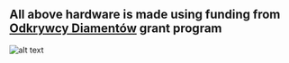 ## All above hardware is made using funding from [Odkrywcy Diamentów](https://odkrywcydiamentow.com.pl/) grant program
![alt text](https://odkrywcydiamentow.com.pl/wp-content/uploads/2017/09/cropped-Odkrywcy_logo-1.png)
